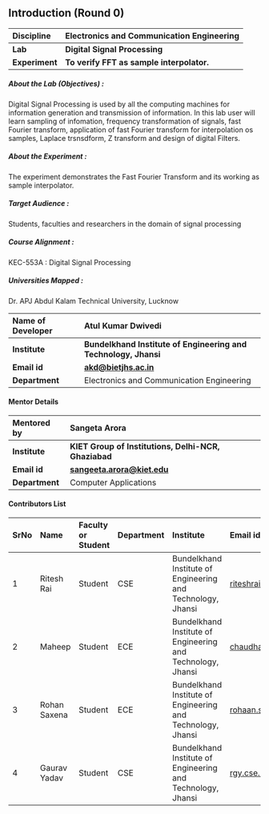 ## Introduction (Round 0)

<b>Discipline | <b>Electronics and Communication Engineering
:--|:--|
<b> Lab | <b> Digital Signal Processing
<b> Experiment|     <b> To verify FFT as sample interpolator.

<h5> About the Lab (Objectives) : </h5>

Digital Signal Processing is used by all the computing machines for information generation and transmission of information. In this lab user will learn sampling of infomation, frequency transformation of signals, fast Fourier transform, application of fast Fourier transform for interpolation os samples, Laplace trsnsdform, Z transform and design of digital Filters.   

<h5> About the Experiment : </h5>

The experiment demonstrates the Fast Fourier Transform and its working as sample interpolator.

<h5> Target Audience : </h5>

Students, faculties and researchers in the domain of signal processing

<h5> Course Alignment : </h5>

KEC-553A  : Digital Signal Processing

<h5> Universities Mapped : </h5>

Dr. APJ Abdul Kalam Technical University, Lucknow

<b>Name of Developer | <b> Atul Kumar Dwivedi
:--|:--|
<b> Institute | <b> Bundelkhand Institute of Engineering and Technology, Jhansi
<b> Email id|     <b> akd@bietjhs.ac.in
<b> Department | Electronics and Communication Engineering

#### Mentor Details

<b>Mentored by | <b> Sangeta Arora
:--|:--|
<b> Institute | <b> KIET Group of Institutions, Delhi-NCR, Ghaziabad
<b> Email id|     <b> sangeeta.arora@kiet.edu
<b> Department | Computer Applications

#### Contributors List

SrNo | Name | Faculty or Student | Department| Institute | Email id
:--|:--|:--|:--|:--|:--|
1 | Ritesh Rai | Student | CSE | Bundelkhand Institute of Engineering and Technology, Jhansi |riteshrai447@gmail.com
2 | Maheep | Student | ECE | Bundelkhand Institute of Engineering and Technology, Jhansi |chaudhary.maheep28@gmail.com
3 | Rohan Saxena | Student | ECE | Bundelkhand Institute of Engineering and Technology, Jhansi |rohaan.saxena14@gmail.com
4 | Gaurav Yadav | Student | CSE | Bundelkhand Institute of Engineering and Technology, Jhansi |rgy.cse.25@gmail.com
